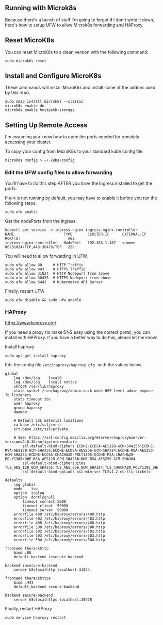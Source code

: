 ## Running with Microk8s

Because there's a bunch of stuff I'm going to forget if I don't write it down, here's how to setup UFW to allow Microk8s forwarding and HAProxy.

## Reset MicroK8s

You can reset MicroK8s to a clean version with the following command:
```
sudo microk8s reset
```

## Install and Configure MicroK8s

These commands will install MicroK8s and install some of the addons used by this repo.

```
sudo snap install microk8s --classic
microk8s enable dn
microk8s enable hostpath-storage
```
## Setting Up Remote Access

I'm assuming you know how to open the ports needed for remotely accessing your cluster.

To copy your config from MicroK8s to your standard kube config file:
```
microk8s config > ~/.kube/config
```

### Edit the UFW config files to allow forwarding

You'll have to do this step AFTER you have the Ingress installed to get the ports.

If `UFW` is not running by default, you may have to enable it before you run the following steps.
```
sudo ufw enable
```

Get the nodePorts from the ingress.
```
kubectl get service -n ingress-nginx ingress-nginx-controller
NAME                       TYPE       CLUSTER-IP      EXTERNAL-IP   PORT(S)                      AGE
ingress-nginx-controller   NodePort   192.168.1.107   <none>        80:31824/TCP,443:30478/TCP   22h
```


You will need to allow forwarding in UFW.
```
sudo ufw allow 80     # HTTP Traffic
sudo ufw allow 443    # HTTPS Traffic
sudo ufw allow 31824  # HTTP Nodeport from above
sudo ufw allow 30478  # HTTPS Nodeport from above
sudo ufw allow 6443   # Kubernetes API Server
```


Finally, restart UFW
```
sudo ufw disable && sudo ufw enable
```

### HAProxy

https://www.haproxy.org/

If you need a proxy (to make DNS easy using the correct ports), you can install with HAProxy.  If you have a better way to do this, please let me know!

Install haproxy

```
sudo apt-get install haproxy
```

Edit the config file `/etc/haproxy/haproxy.cfg ` with the values below

```
global
	log /dev/log	local0
	log /dev/log	local1 notice
	chroot /var/lib/haproxy
	stats socket /run/haproxy/admin.sock mode 660 level admin expose-fd listeners
	stats timeout 30s
	user haproxy
	group haproxy
	daemon

	# Default SSL material locations
	ca-base /etc/ssl/certs
	crt-base /etc/ssl/private

	# See: https://ssl-config.mozilla.org/#server=haproxy&server-version=2.0.3&config=intermediate
        ssl-default-bind-ciphers ECDHE-ECDSA-AES128-GCM-SHA256:ECDHE-RSA-AES128-GCM-SHA256:ECDHE-ECDSA-AES256-GCM-SHA384:ECDHE-RSA-AES256-GCM-SHA384:ECDHE-ECDSA-CHACHA20-POLY1305:ECDHE-RSA-CHACHA20-POLY1305:DHE-RSA-AES128-GCM-SHA256:DHE-RSA-AES256-GCM-SHA384
        ssl-default-bind-ciphersuites TLS_AES_128_GCM_SHA256:TLS_AES_256_GCM_SHA384:TLS_CHACHA20_POLY1305_SHA256
        ssl-default-bind-options ssl-min-ver TLSv1.2 no-tls-tickets

defaults
	log	global
	mode	tcp
	option	tcplog
	option	dontlognull
        timeout connect 5000
        timeout client  50000
        timeout server  50000
	errorfile 400 /etc/haproxy/errors/400.http
	errorfile 403 /etc/haproxy/errors/403.http
	errorfile 408 /etc/haproxy/errors/408.http
	errorfile 500 /etc/haproxy/errors/500.http
	errorfile 502 /etc/haproxy/errors/502.http
	errorfile 503 /etc/haproxy/errors/503.http
	errorfile 504 /etc/haproxy/errors/504.http

frontend therackhttp 
	bind :80
	default_backend insecure-backend

backend insecure-backend
	server k8slocalhttp localhost:31824

frontend therackhttps
	bind :443
	default_backend secure-backend

backend secure-backend
	server k8slocalhttps localhost:30478
```

Finally, restart HAProxy
```
sudo service haproxy restart
```
